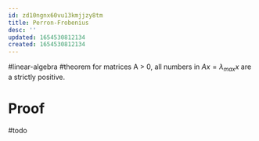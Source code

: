```yaml
---
id: zd10ngnx60vu13kmjjzy8tm
title: Perron-Frobenius
desc: ''
updated: 1654530812134
created: 1654530812134
---
```

#linear-algebra #theorem
for matrices A > 0, all numbers in $Ax = \lambda_{max}x$ are a strictly positive.

# Proof
#todo
